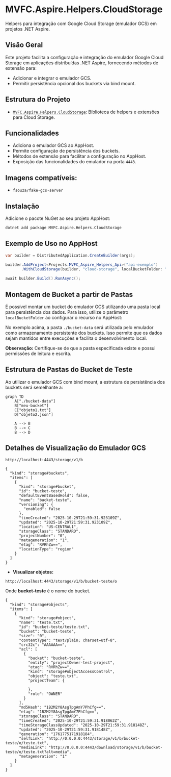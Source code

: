 # MVFC.Aspire.Helpers.CloudStorage

Helpers para integração com Google Cloud Storage (emulador GCS) em projetos .NET Aspire.

## Visão Geral

Este projeto facilita a configuração e integração do emulador Google Cloud Storage em aplicações distribuídas .NET Aspire, fornecendo métodos de extensão para:

- Adicionar e integrar o emulador GCS.
- Permitir persistência opcional dos buckets via bind mount.

## Estrutura do Projeto

- [`MVFC.Aspire.Helpers.CloudStorage`](MVFC.Aspire.Helpers.CloudStorage.csproj): Biblioteca de helpers e extensões para Cloud Storage.

## Funcionalidades

- Adiciona o emulador GCS ao AppHost.
- Permite configuração de persistência dos buckets.
- Métodos de extensão para facilitar a configuração no AppHost.
- Exposição das funcionalidades do emulador na porta `4443`.

## Imagens compatíveis:
 - `fsouza/fake-gcs-server`

## Instalação

Adicione o pacote NuGet ao seu projeto AppHost:

```sh
dotnet add package MVFC.Aspire.Helpers.CloudStorage
```

## Exemplo de Uso no AppHost

```csharp
var builder = DistributedApplication.CreateBuilder(args);

builder.AddProject<Projects.MVFC_Aspire_Helpers_Api>("api-exemplo")
       .WithCloudStorage(builder, "cloud-storage", localBucketFolder: "./bucket-data");

await builder.Build().RunAsync();
```

## Montagem de Bucket a partir de Pastas

É possível montar um bucket do emulador GCS utilizando uma pasta local para persistência dos dados. Para isso, utilize o parâmetro `localBucketFolder` ao configurar o recurso no AppHost:

No exemplo acima, a pasta `./bucket-data` será utilizada pelo emulador como armazenamento persistente dos buckets. Isso permite que os dados sejam mantidos entre execuções e facilita o desenvolvimento local.

**Observação:** Certifique-se de que a pasta especificada existe e possui permissões de leitura e escrita.

## Estrutura de Pastas do Bucket de Teste

Ao utilizar o emulador GCS com bind mount, a estrutura de persistência dos buckets será semelhante a:

```mermaid
graph TD
    A["./bucket-data"]
    B["meu-bucket"]
    C["objeto1.txt"]
    D["objeto2.json"]

    A --> B
    B --> C
    B --> D

```

## Detalhes de Visualização do Emulador GCS

```
http://localhost:4443/storage/v1/b
```

```
{
  "kind": "storage#buckets",
  "items": [
    {
      "kind": "storage#bucket",
      "id": "bucket-teste",
      "defaultEventBasedHold": false,
      "name": "bucket-teste",
      "versioning": {
        "enabled": false
      },
      "timeCreated": "2025-10-29T21:59:31.923109Z",
      "updated": "2025-10-29T21:59:31.923109Z",
      "location": "US-CENTRAL1",
      "storageClass": "STANDARD",
      "projectNumber": "0",
      "metageneration": "1",
      "etag": "RVRhZw==",
      "locationType": "region"
    }
  ]
}
```

- **Visualizar objetos:**

```
http://localhost:4443/storage/v1/b/bucket-teste/o
```

Onde **bucket-teste** é o nome do bucket.

```
{
  "kind": "storage#objects",
  "items": [
    {
      "kind": "storage#object",
      "name": "teste.txt",
      "id": "bucket-teste/teste.txt",
      "bucket": "bucket-teste",
      "size": "0",
      "contentType": "text/plain; charset=utf-8",
      "crc32c": "AAAAAA==",
      "acl": [
        {
          "bucket": "bucket-teste",
          "entity": "projectOwner-test-project",
          "etag": "RVRhZw==",
          "kind": "storage#objectAccessControl",
          "object": "teste.txt",
          "projectTeam": {

          },
          "role": "OWNER"
        }
      ],
      "md5Hash": "1B2M2Y8AsgTpgAmY7PhCfg==",
      "etag": "1B2M2Y8AsgTpgAmY7PhCfg==",
      "storageClass": "STANDARD",
      "timeCreated": "2025-10-29T21:59:31.918062Z",
      "timeStorageClassUpdated": "2025-10-29T21:59:31.918148Z",
      "updated": "2025-10-29T21:59:31.918148Z",
      "generation": "1761775171918184",
      "selfLink": "http://0.0.0.0:4443/storage/v1/b/bucket-teste/o/teste.txt",
      "mediaLink": "http://0.0.0.0:4443/download/storage/v1/b/bucket-teste/o/teste.txt?alt=media",
      "metageneration": "1"
    }
  ]
}
```